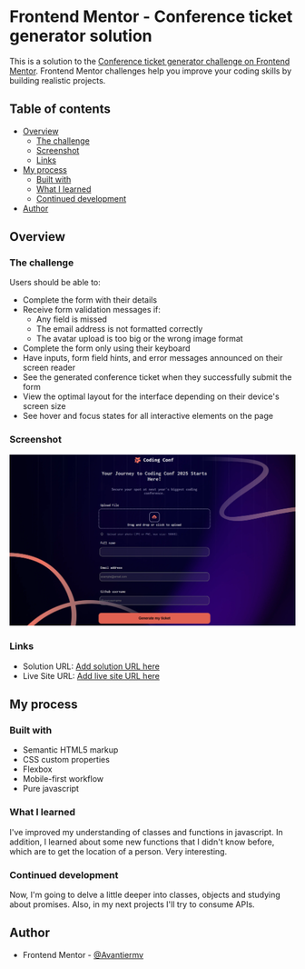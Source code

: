 # Frontend Mentor - Conference ticket generator solution

This is a solution to the [Conference ticket generator challenge on Frontend Mentor](https://www.frontendmentor.io/challenges/conference-ticket-generator-oq5gFIU12w). Frontend Mentor challenges help you improve your coding skills by building realistic projects. 

## Table of contents

- [Overview](#overview)
  - [The challenge](#the-challenge)
  - [Screenshot](#screenshot)
  - [Links](#links)
- [My process](#my-process)
  - [Built with](#built-with)
  - [What I learned](#what-i-learned)
  - [Continued development](#continued-development)
- [Author](#author)

## Overview

### The challenge

Users should be able to:

- Complete the form with their details
- Receive form validation messages if:
  - Any field is missed
  - The email address is not formatted correctly
  - The avatar upload is too big or the wrong image format
- Complete the form only using their keyboard
- Have inputs, form field hints, and error messages announced on their screen reader
- See the generated conference ticket when they successfully submit the form
- View the optimal layout for the interface depending on their device's screen size
- See hover and focus states for all interactive elements on the page

### Screenshot

![](./assets/images/screencapture-avantiermv-github-io-conference-ticket-generator-main-2025-07-08-20_31_37.png)

### Links

- Solution URL: [Add solution URL here](https://github.com/Avantiermv/conference-ticket-generator-main)
- Live Site URL: [Add live site URL here](https://avantiermv.github.io/conference-ticket-generator-main/)

## My process

### Built with

- Semantic HTML5 markup
- CSS custom properties
- Flexbox
- Mobile-first workflow
- Pure javascript

### What I learned

I've improved my understanding of classes and functions in javascript. In addition, I learned about some new functions that I didn't know before, which are to get the location of a person. Very interesting.

### Continued development

Now, I'm going to delve a little deeper into classes, objects and studying about promises. Also, in my next projects I'll try to consume APIs.

## Author

- Frontend Mentor - [@Avantiermv](https://www.frontendmentor.io/profile/Avantiermv)

